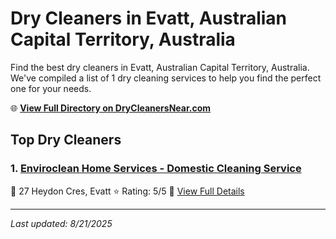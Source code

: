 # Dry Cleaners in Evatt, Australian Capital Territory, Australia

Find the best dry cleaners in Evatt, Australian Capital Territory, Australia. We've compiled a list of 1 dry cleaning services to help you find the perfect one for your needs.

🌐 **[View Full Directory on DryCleanersNear.com](https://drycleanersnear.com/city/Australia/Australian%20Capital%20Territory/Evatt)**

## Top Dry Cleaners

### 1. [Enviroclean Home Services - Domestic Cleaning Service](https://drycleanersnear.com/dryCleaner/68a289d0e025a3a8d28d3db3/enviroclean-home-services-domestic-cleaning-service)
📍 27 Heydon Cres, Evatt
⭐ Rating: 5/5
🔗 [View Full Details](https://drycleanersnear.com/dryCleaner/68a289d0e025a3a8d28d3db3/enviroclean-home-services-domestic-cleaning-service)


---

*Last updated: 8/21/2025*
